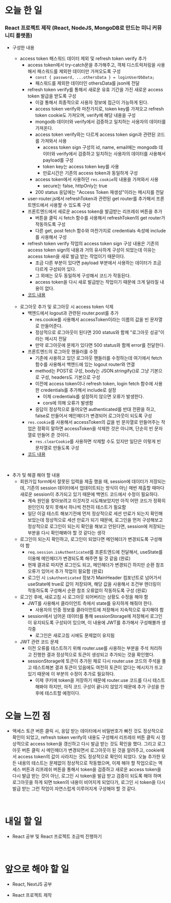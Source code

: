 # 오늘 한 일

### React 프로젝트 제작 (React, NodeJS, MongoDB로 만드는 미니 커뮤니티 플랫폼)

- 구성한 내용

  - access token 패스워드 데이터 제외 및 refresh token verify 추가
    - access token에서 try-catch문을 추가해주고, 객체 디스트럭처링을 사용해서 패스워드를 제외한 데이터만 가져오도록 구성
      - `const { password, ...othersData } = loginUserDbData;`
      - 패스워드를 제외한 데이터인 othersData를 json에 전달
    - refresh token verify를 통해서 새로운 유효 기간을 가진 새로운 access token 발급을 받도록 구성
      - 이걸 통해서 최종적으로 사용자 정보에 접근이 가능하게 된다.
      - access token verify와 마찬가지로, token key를 가져오고 refresh token cookie도 가져오며, verify에 해당 내용을 구성
      - mongodb 데이터와 verify에서 검증하고 일치하는 사용자의 데이터를 가져온다.
      - access token verify와는 다르게 access token sign과 관련된 코드를 가져와서 사용
        - access token sign 구성의 id, name, email에는 mongodb 데이터와 verify에서 검증하고 일치하는 사용자의 데이터를 사용해서 payload를 구성
        - token key는 access token key를 사용
        - 만료시간은 기존의 access token과 동일하게 구성
      - access token에서 사용하던 `res.cookie`의 내용을 가져와서 사용
        - secure는 false, httpOnly는 true
      - 200 status 응답에는 "Access Token 재생성"이라는 메시지를 전달
    - user-router.js에서 refreshToken과 관련된 get router를 추가해서 프론트엔드에서 사용할 수 있도록 구성
    - 프론트엔드에서 새로운 access token을 발급받는 리프레쉬 버튼을 추가
      - 버튼을 클릭 시 fetch 함수를 사용해서 refreshToken의 get router가 작동하도록 구성
      - 다른 get, post fetch 함수와 마찬가지로 credentials 속성에 include를 사용해서 구성
    - refresh token verify 작업의 access token sign 구성 내용은 기존의 access token sign의 내용과 거의 유사하게 구성이 되었는데 이유는 access token을 새로 발급 받는 작업이기 때문이다.
      - 조금 다른 부분이 있다면 payload 부분에서 사용하는 데이터가 조금 다르게 구성되어 있다.
      - 그 외에는 모두 동일하게 구성해서 코드가 작동된다.
      - access token을 다시 새로 발급받는 작업이기 때문에 크게 달라질 내용이 없다.
    - [코드 내용](https://github.com/jeongsangtae/mini-community-platform/commit/ae16d6c87ba4592b9d7552c52361bb96f130f835)

  <br />

  - 로그아웃 추가 및 로그아웃 시 access token 삭제
    - 백엔드에서 logout과 관련된 router.post를 추가
      - res.cookie를 사용해서 accessToken이라는 이름의 값을 빈 문자열로 만들어준다.
      - 정상적으로 로그아웃이 된다면 200 status와 함께 "로그아웃 성공"이라는 메시지 전달
      - 만약 로그아웃에 문제가 있다면 500 status와 함께 error를 전달한다.
    - 프론트엔드의 로그아웃 핸들러를 수정
      - 기존에 사용하고 있던 로그아웃 핸들러를 수정하는데 여기에서 fetch 함수를 사용해서 백엔드에 있는 logout router와 연결
      - method는 POST로 구성, body는 JSON.stringify()로 그냥 기본으로 구성, headers도 기본으로 구성
      - 이전에 access token이나 refresh token, login fetch 함수에 사용한 credentials를 추가해서 include로 설정
        - 이제 credentials를 설정하지 않으면 오류가 발생한다.
        - cors에 의해 오류가 발생함
      - 응답이 정상적으로 들어오면 authenticated를 반대 전환을 하고, false로 만들어서 메인헤더가 변경되어 로그아웃이 되도록 구성
    - `res.cookie`를 사용해서 accessToken의 값을 빈 문자열로 만들어주는 작업은 정확히 말하면 accessToken을 삭제한 것은 아니며, 단순히 빈 문자열로 만들어 준 것이다.
      - `res.clearCookie`를 사용하면 삭제할 수도 있지만 일단은 이렇게 빈 문자열로 만들도록 구성
    - [코드 내용](hhttps://github.com/jeongsangtae/mini-community-platform/commit/7abdbe7ae414a1959af8de4d4bbfc0fa927f63ad)

<br />

- 추가 및 해결 해야 할 내용
  - 회원가입 form에서 잘못된 입력을 제출 했을 때, session에 데이터가 저장되는데, 기존의 session 데이터에서 업데이트되는 방식이 아닌 매번 제출할 때마다 새로운 session이 추가되고 있기 때문에 백엔드 코드에서 수정이 필요하다.
    - 계속 원인을 찾아보려고 이것저것 시도해보았지만 아직 어떤 코드가 정확히 원인인지 찾지 못해서 하나씩 천천히 테스트가 필요함
    - 일단 이걸 테스트 해보기전에 먼저 정상적으로 세션 만료가 되는지 확인해보았는데 정상적으로 세션 만료가 되기 때문에, 로그인을 먼저 구성해보고 정상적으로 로그인이 되는지 확인을 해보고 안된다면, session에 저장되는 부분을 다시 확인해봐야 할 것 같다는 생각
  - 로그인이 되는지 확인하고, 로그인이 되었다면 메인헤더가 변경되도록 구성해야 함
    - `req.session.isAuthenticated`를 프론트엔드에 전달해서, useState를 이용해 메인헤더가 변경되도록 해주면 될 것 같음 (완료)
    - 현재 결과로 따지면 로그인도 되고, 메인헤더가 변경되긴 하지만 순환 참조 오류가 있어서 추가 작업이 필요함 (완료)
    - 로그인 시 `isAuthenticated` 정보가 MainHeader 컴포넌트로 넘어가서 useState에 true로 값이 저장되며, 해당 값을 사용해서 조건부 렌더링이 작동하도록 구성해서 순환 참조 오류없이 작동하도록 구성 (완료)
  - 로그인 후에, 새로고침 시 로그아웃 되어버리는 상황도 수정을 해야 함
    - JWT를 사용해서 클라이언트 측에서 state를 유지하게 해줘야 한다.
      - 사용자의 인증 정보를 클라이언트에 저장해서 지속적으로 유지해야 함
    - session에서 넘어온 데이터를 통해 sessionStorage에 저장해서 로그인이 유지되도록 구성되어 있으며, 이 내용에 JWT를 추가해서 구성해볼까 생각중
      - 로그인은 새로고침 시에도 문제없이 유지됨
  - JWT 관련 코드 문제
    - 이전 오류를 테스트하기 위해 router.use를 사용하는 부분을 주석 처리하고 진행한 결과 정상적으로 토큰이 생성되고 추가되는 것을 확인했다.
    - sessionStorage에 토큰이 추가된 채로 다시 router.use 코드의 주석을 풀고 테스트해본 결과 토큰이 있음에도 여전히 토큰이 없다는 메시지가 뜨고 있기 때문에 이 부분의 수정이 추가로 필요하다.
      - 이제 쿠키에 token을 저장하기 때문에 router.use 코드를 다시 테스트해봐야 하지만, 아직 코드 구성이 끝나지 않았기 때문에 추가 구성을 한 후에 테스트할 예정이다.

# 오늘 느낀 점

- 액세스 토큰 버튼 클릭 시, 응답 받는 데이터에서 비밀번호가 빠진 것도 정상적으로 확인이 되었고, refresh token verify의 내용도 구성해서 리프레쉬 버튼 클릭 시 정상적으로 access token을 갱신하고 다시 발급 받는 것도 확인을 했다. 그리고 로그아웃 버튼 클릭 시 메인헤더가 변경되면서 로그아웃이 된 것을 알려주고, cookie에서 access token의 값이 사라지는 것도 정상적으로 확인이 되었다. 오늘 추가한 모든 내용의 테스트는 문제없이 정상적으로 작동했으며, 이제 해야 할 작업으로는 액세스 버튼과 리프레쉬 버튼을 통해서 token을 검증하고 새로운 access token을 다시 발급 받는 것이 아닌, 로그인 시 token을 발급 받고 검증이 되도록 해야 하며 로그아웃을 하게 되면 token의 내용이 비어지게 되었다가, 로그인 시 token을 다시 발급 받는 그런 작업이 자연스럽게 이루어지게 구성해야 할 것 같다.

<br />

# 내일 할 일

- React 공부 및 React 프로젝트 조금씩 진행하기

<br />

# 앞으로 해야 할 일

- React, NextJS 공부

- React 프로젝트 제작
